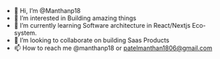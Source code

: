 - 👋 Hi, I’m @Manthanp18
- 👀 I’m interested in Building amazing things
- 🌱 I’m currently learning Software architecture in React/Nextjs Eco-system.
- 💞️ I’m looking to collaborate on building Saas Products
- 📫 How to reach me @manthanp18 or patelmanthan1806@gmail.com

<!---
Manthanp18/Manthanp18 is a ✨ special ✨ repository because its `README.md` (this file) appears on your GitHub profile.
You can click the Preview link to take a look at your changes.
--->
